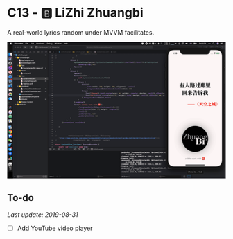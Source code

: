 # C13 - 🅱️ LiZhi Zhuangbi

A real-world lyrics random under MVVM facilitates.

![](../docs/assets/images/13.gif)

## To-do

*Last update: 2019-08-31*

- [ ] Add YouTube video player
